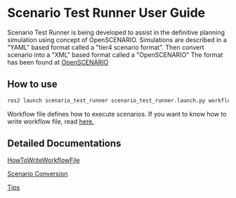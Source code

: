 # Scenario Test Runner User Guide

Scenario Test Runner is being developed to assist in the definitive planning
simulation using concept of OpenSCENARIO.
Simulations are described in a "YAML" based format called a "tier4 scenario format".
Then convert scenario into a "XML" based format called a "OpenSCENARIO" The format has been found at [OpenSCENARIO](http://www.openscenario.org/)


## How to use
```bash
ros2 launch scenario_test_runner scenario_test_runner.launch.py workflow:='$(find-pkg-share scenario_test_runner)/workflow_example.yaml' log_directory:='/tmp'
```
Workflow file defines how to execute scenarios.
If you want to know how to write workflow file, read [here.](HowToWriteWorkflowFile)

## Detailed Documentations

[HowToWriteWorkflowFile](./HowToWriteWorkflowFile.md)

[Scenario Conversion](./ScenarioFormatConversion.md)

[Tips](./Tips.md)

